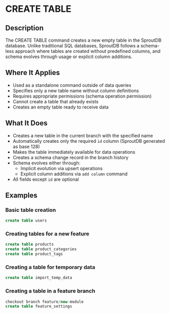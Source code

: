 # CREATE TABLE

## Description

The CREATE TABLE command creates a new empty table in the SproutDB database. Unlike traditional SQL databases, SproutDB follows a schema-less approach where tables are created without predefined columns, and schema evolves through usage or explicit column additions.

## Where It Applies

- Used as a standalone command outside of data queries
- Specifies only a new table name without column definitions
- Requires appropriate permissions (schema operation permission)
- Cannot create a table that already exists
- Creates an empty table ready to receive data

## What It Does

- Creates a new table in the current branch with the specified name
- Automatically creates only the required `id` column (SproutDB generated as base 128)
- Makes the table immediately available for data operations
- Creates a schema change record in the branch history
- Schema evolves either through:
  - Implicit evolution via upsert operations
  - Explicit column additions via `add column` command
- All fields except `id` are optional

## Examples

### Basic table creation

```sql
create table users
```

### Creating tables for a new feature

```sql
create table products
create table product_categories
create table product_tags
```

### Creating a table for temporary data

```sql
create table import_temp_data
```

### Creating a table in a feature branch

```sql
checkout branch feature/new-module
create table feature_settings
```
